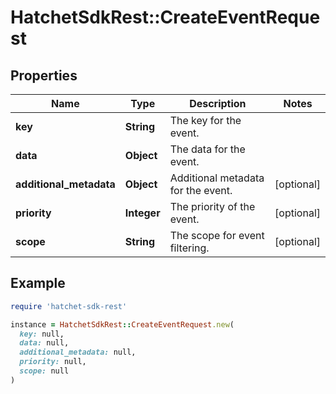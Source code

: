 # HatchetSdkRest::CreateEventRequest

## Properties

| Name | Type | Description | Notes |
| ---- | ---- | ----------- | ----- |
| **key** | **String** | The key for the event. |  |
| **data** | **Object** | The data for the event. |  |
| **additional_metadata** | **Object** | Additional metadata for the event. | [optional] |
| **priority** | **Integer** | The priority of the event. | [optional] |
| **scope** | **String** | The scope for event filtering. | [optional] |

## Example

```ruby
require 'hatchet-sdk-rest'

instance = HatchetSdkRest::CreateEventRequest.new(
  key: null,
  data: null,
  additional_metadata: null,
  priority: null,
  scope: null
)
```

